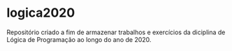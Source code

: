 # logica2020
Repositório criado a fim de armazenar trabalhos e exercícios da diciplina de Lógica de Programação ao longo do ano de 2020.
